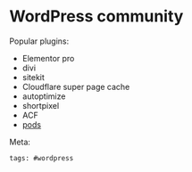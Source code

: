 # WordPress community

Popular plugins:

- Elementor pro
- divi
- sitekit
- Cloudflare super page cache
- autoptimize
- shortpixel
- ACF
- [pods](https://wordpress.org/plugins/pods/)

Meta:

    tags: #wordpress

